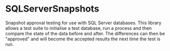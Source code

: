 # SQLServerSnapshots
Snapshot approval testing for use with SQL Server databases. This library allows a test suite to initialise a test database, run a process and then compare the state of the data before and after. The differences can then be "approved" and will become the accepted results the next time the test is run.
